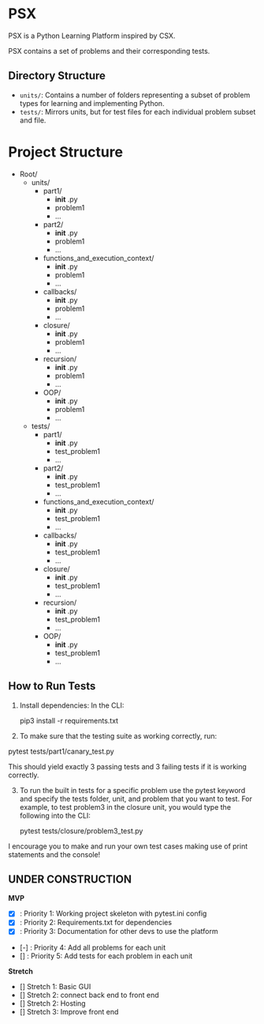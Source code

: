 # PSX

PSX is a Python Learning Platform inspired by CSX.

PSX contains a set of problems and their corresponding tests.

## Directory Structure

- `units/`: Contains a number of folders representing a subset of problem types
  for learning and implementing Python.
- `tests/`: Mirrors units, but for test files for each individual problem subset
  and file.

# Project Structure

- Root/
  - units/
    - part1/
      - **init** .py
      - problem1
      - ...
    - part2/
      - **init** .py
      - problem1
      - ...
    - functions_and_execution_context/
      - **init** .py
      - problem1
      - ...
    - callbacks/
      - **init** .py
      - problem1
      - ...
    - closure/
      - **init** .py
      - problem1
      - ...
    - recursion/
      - **init** .py
      - problem1
      - ...
    - OOP/
      - **init** .py
      - problem1
      - ...
  - tests/
    - part1/
      - **init** .py
      - test_problem1
      - ...
    - part2/
      - **init** .py
      - test_problem1
      - ...
    - functions_and_execution_context/
      - **init** .py
      - test_problem1
      - ...
    - callbacks/
      - **init** .py
      - test_problem1
      - ...
    - closure/
      - **init** .py
      - test_problem1
      - ...
    - recursion/
      - **init** .py
      - test_problem1
      - ...
    - OOP/
      - **init** .py
      - test_problem1
      - ...

## How to Run Tests

1. Install dependencies: In the CLI:

   pip3 install -r requirements.txt

2. To make sure that the testing suite as working correctly, run:

pytest tests/part1/canary_test.py

This should yield exactly 3 passing tests and 3 failing tests if it is working
correctly.

3. To run the built in tests for a specific problem use the pytest keyword and
   specify the tests folder, unit, and problem that you want to test. For
   example, to test problem3 in the closure unit, you would type the following
   into the CLI:

   pytest tests/closure/problem3_test.py

I encourage you to make and run your own test cases making use of print statements and the console!


## UNDER CONSTRUCTION

**MVP**
- [x] : Priority 1: Working project skeleton with pytest.ini config
- [x] : Priority 2: Requirements.txt for dependencies
- [x] : Priority 3: Documentation for other devs to use the platform 
- [-] : Priority 4: Add all problems for each unit
- [] : Priority 5: Add tests for each problem in each unit

**Stretch**
- [] Stretch 1: Basic GUI
- [] Stretch 2: connect back end to front end
- [] Stretch 2: Hosting
- [] Stretch 3: Improve front end
